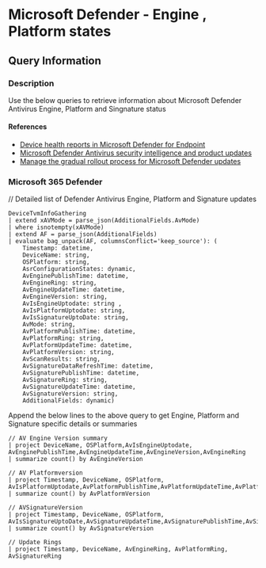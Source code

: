 # Microsoft Defender - Engine , Platform states

## Query Information

### Description

Use the below queries to retrieve information about Microsoft Defender Antivirus Engine, Platform and Singnature status 

#### References

- [Device health reports in Microsoft Defender for Endpoint](https://learn.microsoft.com/en-us/microsoft-365/security/defender-endpoint/device-health-reports?view=o365-worldwide)
- [Microsoft Defender Antivirus security intelligence and product updates](https://learn.microsoft.com/en-us/microsoft-365/security/defender-endpoint/microsoft-defender-antivirus-updates?view=o365-worldwide)
- [Manage the gradual rollout process for Microsoft Defender updates](https://learn.microsoft.com/en-us/microsoft-365/security/defender-endpoint/manage-gradual-rollout?view=o365-worldwide)

### Microsoft 365 Defender

// Detailed list of Defender Antivirus Engine, Platform and Signature updates

```kql
DeviceTvmInfoGathering
| extend xAVMode = parse_json(AdditionalFields.AvMode)
| where isnotempty(xAVMode)
| extend AF = parse_json(AdditionalFields)
| evaluate bag_unpack(AF, columnsConflict='keep_source'): (
    Timestamp: datetime, 
    DeviceName: string, 
    OSPlatform: string, 
    AsrConfigurationStates: dynamic, 
    AvEnginePublishTime: datetime, 
    AvEngineRing: string, 
    AvEngineUpdateTime: datetime,
    AvEngineVersion: string,
    AvIsEngineUptodate: string ,
    AvIsPlatformUptodate: string,
    AvIsSignatureUptoDate: string,
    AvMode: string,
    AvPlatformPublishTime: datetime,
    AvPlatformRing: string,
    AvPlatformUpdateTime: datetime,
    AvPlatformVersion: string,
    AvScanResults: string,
    AvSignatureDataRefreshTime: datetime, 
    AvSignaturePublishTime: datetime,
    AvSignatureRing: string,
    AvSignatureUpdateTime: datetime, 
    AvSignatureVersion: string,
    AdditionalFields: dynamic)
```

Append the below lines to the above query to get Engine, Platform and Signature specific details or summaries

```kql
// AV Engine Version summary
| project DeviceName, OSPlatform,AvIsEngineUptodate, AvEnginePublishTime,AvEngineUpdateTime,AvEngineVersion,AvEngineRing
| summarize count() by AvEngineVersion
```

```kql
// AV Platformversion
| project Timestamp, DeviceName, OSPlatform, AvIsPlatformUptodate,AvPlatformPublishTime,AvPlatformUpdateTime,AvPlatformVersion,AvPlatformRing
| summarize count() by AvPlatformVersion
```

```kql
// AVSignatureVersion
| project Timestamp, DeviceName, OSPlatform, AvIsSignatureUptoDate,AvSignatureUpdateTime,AvSignaturePublishTime,AvSignatureDataRefreshTime,AvSignatureVersion,AvSignatureRing
| summarize count() by AvSignatureVersion
```

```kql
// Update Rings
| project Timestamp, DeviceName, AvEngineRing, AvPlatformRing, AvSignatureRing
```
